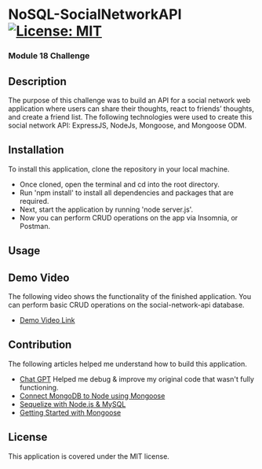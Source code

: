 # NoSQL-SocialNetworkAPI [![License: MIT](https://img.shields.io/badge/License-MIT-green.svg)](https://opensource.org/licenses/MIT)
### Module 18 Challenge

## Description 
The purpose of this challenge was to build an API for a social network web application where users can share their thoughts, react to friends’ thoughts, and create a friend list. The following technologies were used to create this social network API: ExpressJS, NodeJs, Mongoose, and Mongoose ODM.

## Installation
To install this application, clone the repository in your local machine. 
- Once cloned, open the terminal and cd into the root directory.
- Run 'npm install' to install all dependencies and packages that are required.
- Next, start the application by running 'node server.js'.
- Now you can perform CRUD operations on the app via Insomnia, or Postman.

## Usage

## Demo Video
The following video shows the functionality of the finished application. You can perform basic CRUD operations on the social-network-api database.
- [Demo Video Link](https://drive.google.com/file/d/1xiREAsCIYBScw4gbPQf1Cgc3XZ9DCdK6/view)

## Contribution
The following articles helped me understand how to build this application.
- [Chat GPT](https://chatgpt.com/)
Helped me debug & improve my original code that wasn't fully functioning.
- [Connect MongoDB to Node using Mongoose](https://www.topcoder.com/thrive/articles/how-to-connect-mongodb-to-node-js-using-mongoose)
- [Sequelize with Node.js & MySQL](https://www.digitalocean.com/community/tutorials/how-to-use-sequelize-with-node-js-and-mysql)
- [Getting Started with Mongoose](https://www.mongodb.com/developer/languages/javascript/getting-started-with-mongodb-and-mongoose/)

## License
This application is covered under the MIT license. 


